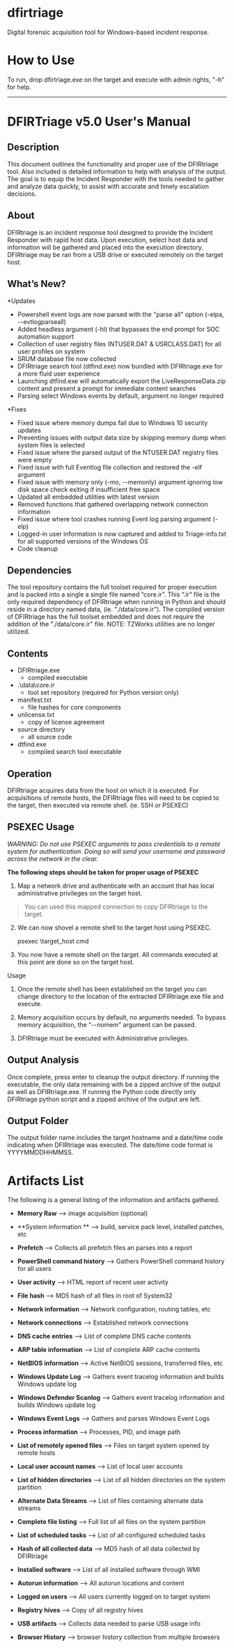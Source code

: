# **dfirtriage**
Digital forensic acquisition tool for Windows-based incident response.

How to Use
=
To run, drop dfirtriage.exe on the target and execute with admin rights, "-h" for help.

***************************************************************************************

**DFIRTriage v5.0 User's Manual**
=

Description
-----------

This document outlines the functionality and proper use of the DFIRtriage tool. Also included is detailed information to help with analysis of the output. The goal is to equip the Incident Responder with the tools needed to gather and analyze data quickly, to assist with accurate and timely escalation decisions.  

About
-----

DFIRtriage is an incident response tool designed to provide the Incident Responder with rapid host data. Upon execution, select host data and information will be gathered and placed into the execution directory.  DFIRtriage may be ran from a USB drive or executed remotely on the target host.   

What’s New?
-----------

*Updates
- Powershell event logs are now parsed with the "parse all" option (-elpa, --evtlogparseall)
- Added headless argument (-hl) that bypasses the end prompt for SOC automation support
- Collection of user registry files (NTUSER.DAT & USRCLASS.DAT) for all user profiles on system
- SRUM database file now collected
- DFIRtriage search tool (dtfind.exe) now bundled with DFIRtriage.exe for a more fluid user experience
- Launching dtfind.exe will automatically export the LiveResponseData.zip content and present a prompt for immediate content searches
- Parsing select Windows events by default, argument no longer required 

*Fixes
- Fixed issue where memory dumps fail due to Windows 10 security updates
- Preventing issues with output data size by skipping memory dump when system files is selected
- Fixed issue where the parsed output of the NTUSER.DAT registry files were empty
- Fixed issue with full Eventlog file collection and restored the -elf argument
- Fixed issue with memory only (-mo, --memonly) argument ignoring low disk space check exiting if insufficient free space
- Updated all embedded utilities with latest version
- Removed functions that gathered overlapping network connection information
- Fixed issue where tool crashes running Event log parsing argument (-elp)
- Logged-in user information is now captured and added to Triage-info.txt for all supported versions of the Windows OS
- Code cleanup


Dependencies
-
The tool repository contains the full toolset required for proper execution and is packed into a single a single file named “core.ir”. This “.ir” file is the only required dependency of DFIRtriage when running in Python and should reside in a directory named data, (ie. "./data/core.ir").  The compiled version of DFIRtriage has the full toolset embedded and does not require the addition of the "./data/core.ir" file.  NOTE: TZWorks utilities are no longer utilized.   

Contents
-
 * DFIRtriage.exe 
   - compiled executable
 * .\data\core.ir
   - tool set repository (required for Python version only)
 * manifest.txt
   - file hashes for core components
 * unlicense.txt
   - copy of license agreement
 * source directory
   - all source code
 * dtfind.exe 
   - compiled search tool executable

Operation
-
DFIRtriage acquires data from the host on which it is executed. For acquisitions of remote hosts, the DFIRtriage files will need to be copied to the target, then executed via remote shell. (ie. SSH or PSEXEC)  

PSEXEC Usage
-
*WARNING: Do not use PSEXEC arguments to pass credentials to a remote system for authentication. Doing so will send your username and password across the network in the clear.*  

**The following steps should be taken for proper usage of PSEXEC** 

 1. Map a network drive and authenticate with an account that has local administrative privileges on the target host.
> You can used this mapped connection to copy DFIRtriage to the target.

 2. We can now shovel a remote shell to the target host using PSEXEC.

    psexec \\target_host cmd

 3. You now have a remote shell on the target. All commands executed at this point are done so on the target host. 


Usage

1. Once the remote shell has been established on the target you can change directory to the location of the extracted DFIRtriage.exe file and execute. 

2. Memory acquisition occurs by default, no arguments needed.  To bypass memory acquisition, the "--nomem" argument can be passed. 

3. DFIRtriage must be executed with Administrative privileges.


Output Analysis
-
Once complete, press enter to cleanup the output directory. If running the executable, the only data remaining with be a zipped archive of the output as well as DFIRtriage.exe. If running the Python code directly only DFIRtriage python script and a zipped archive of the output are left.   

Output Folder
-
The output folder name includes the target hostname and a date/time code indicating when DFIRtriage was executed.  The date/time code format is YYYYMMDDHHMMSS.    

Artifacts List
=
The following is a general listing of the information and artifacts gathered.  

* **Memory Raw** --> image acquisition (optional) 

* **System information ** --> build, service pack level, installed patches, etc

* **Prefetch** --> Collects all prefetch files an parses into a report 

* **PowerShell command history** --> Gathers PowerShell command history for all users 

* **User activity** --> HTML report of recent user activity 

* **File hash** --> MD5 hash of all files in root of System32 

* **Network information** --> Network configuration, routing tables, etc 

* **Network connections** --> Established network connections 

* **DNS cache entries** --> List of complete DNS cache contents 

* **ARP table information** --> List of complete ARP cache contents 

* **NetBIOS information** --> Active NetBIOS sessions, transferred files, etc 

* **Windows Update Log** --> Gathers event tracelog information and builds Windows update log 

* **Windows Defender Scanlog** --> Gathers event tracelog information and builds Windows update log 

* **Windows Event Logs** --> Gathers and parses Windows Event Logs 

* **Process information** --> Processes, PID, and image path 

* **List of remotely opened files** --> Files on target system opened by remote hosts 

* **Local user account names** --> List of local user accounts 

* **List of hidden directories** --> List of all hidden directories on the system partition 

* **Alternate Data Streams** --> List of files containing alternate data streams 

* **Complete file listing** --> Full list of all files on the system partition 

* **List of scheduled tasks** --> List of all configured scheduled tasks 

* **Hash of all collected data** --> MD5 hash of all data collected by DFIRtriage

* **Installed software** --> List of all installed software through WMI 

* **Autorun information** --> All autorun locations and content 

* **Logged on users** --> All users currently logged on to target system 

* **Registry hives** --> Copy of all registry hives 

* **USB artifacts** --> Collects data needed to parse USB usage info 

* **Browser History** --> browser history collection from multiple browsers

